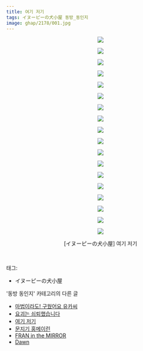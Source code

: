 ```yaml
---
title: 여기 저기
tags: イヌーピーの犬小屋 동방_동인지
image: ghap/2178/001.jpg
---
```

<div class="article">
<p style="text-align: center; clear: none; float: none;"><img src="{{ site.nasurl }}/ghap/2178/001.jpg"/></p>
<p style="text-align: center; clear: none; float: none;"><img src="{{ site.nasurl }}/ghap/2178/002.jpg"/></p>
<p style="text-align: center; clear: none; float: none;"><img src="{{ site.nasurl }}/ghap/2178/003.jpg"/></p>
<p style="text-align: center; clear: none; float: none;"><img src="{{ site.nasurl }}/ghap/2178/004.jpg"/></p>
<p style="text-align: center; clear: none; float: none;"><img src="{{ site.nasurl }}/ghap/2178/005.jpg"/></p>
<p style="text-align: center; clear: none; float: none;"><img src="{{ site.nasurl }}/ghap/2178/006.jpg"/></p>
<p style="text-align: center; clear: none; float: none;"><img src="{{ site.nasurl }}/ghap/2178/007.jpg"/></p>
<p style="text-align: center; clear: none; float: none;"><img src="{{ site.nasurl }}/ghap/2178/008.jpg"/></p>
<p style="text-align: center; clear: none; float: none;"><img src="{{ site.nasurl }}/ghap/2178/009.jpg"/></p>
<p style="text-align: center; clear: none; float: none;"><img src="{{ site.nasurl }}/ghap/2178/010.jpg"/></p>
<p style="text-align: center; clear: none; float: none;"><img src="{{ site.nasurl }}/ghap/2178/011.jpg"/></p>
<p style="text-align: center; clear: none; float: none;"><img src="{{ site.nasurl }}/ghap/2178/012.jpg"/></p>
<p style="text-align: center; clear: none; float: none;"><img src="{{ site.nasurl }}/ghap/2178/013.jpg"/></p>
<p style="text-align: center; clear: none; float: none;"><img src="{{ site.nasurl }}/ghap/2178/014.jpg"/></p>
<p style="text-align: center; clear: none; float: none;"><img src="{{ site.nasurl }}/ghap/2178/015.jpg"/></p>
<p style="text-align: center; clear: none; float: none;"><img src="{{ site.nasurl }}/ghap/2178/016.jpg"/></p>
<p style="text-align: center; clear: none; float: none;"><img src="{{ site.nasurl }}/ghap/2178/017.jpg"/></p>
<p style="text-align: center; clear: none; float: none;"><img src="{{ site.nasurl }}/ghap/2178/018.jpg"/></p>
<p style="text-align: center; clear: none; float: none;">[イヌーピーの犬小屋] 여기 저기</p>
<p><br/></p>
</div><div class="tagTrail">
<p>태그: </p>
<ul>
<li>イヌーピーの犬小屋</li>
</ul>
</div><div class="another">
<p>'동방 동인지' 카테고리의 다른 글</p>
<ul>
<li><a href="/2016-09-16-ghap_2180">마법이라도! 구웠어요 유카씨</a></li>
<li><a href="/2016-09-16-ghap_2179">요괴는 쇠퇴했습니다</a></li>
<li><a href="/2016-09-16-ghap_2178">여기 저기</a></li>
<li><a href="/2016-09-16-ghap_2177">문지기 홍메이린</a></li>
<li><a href="/2016-09-16-ghap_2176">FRAN in the MIRROR</a></li>
<li><a href="/2016-09-16-ghap_2175">Dawn</a></li>
</ul>
</div><div class="cb_module cb_fluid">
<div class="cb_wrt cb_profile">
</div><!-- commentList close -->
</div>